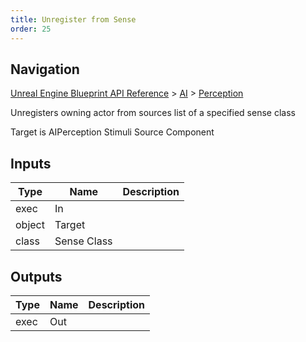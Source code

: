 ```yaml
---
title: Unregister from Sense
order: 25
---
```

## Navigation

[Unreal Engine Blueprint API Reference](https://dev.epicgames.com/documentation/en-us/unreal-engine/BlueprintAPI) > [AI](https://dev.epicgames.com/documentation/en-us/unreal-engine/BlueprintAPI/AI) > [Perception](https://dev.epicgames.com/documentation/en-us/unreal-engine/BlueprintAPI/AI/Perception)

Unregisters owning actor from sources list of a specified sense class

Target is AIPerception Stimuli Source Component

## Inputs

| Type | Name | Description |
| --- | --- | --- |
| exec | In |  |
| object | Target |  |
| class | Sense Class |  |

## Outputs

| Type | Name | Description |
| --- | --- | --- |
| exec | Out |  |

